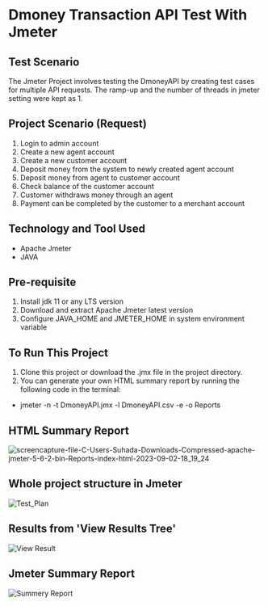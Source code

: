 # Dmoney Transaction API Test With Jmeter

## Test Scenario
The Jmeter Project involves testing the DmoneyAPI by creating test cases for multiple API requests. The ramp-up and the number of threads in jmeter setting were kept as 1.

## Project Scenario (Request)
1. Login to admin account
2. Create a new agent account
3. Create a new customer account
4. Deposit money from the system to newly created agent account
5. Deposit money from agent to customer account
6. Check balance of the customer account
7. Customer withdraws money through an agent
8. Payment can be completed by the customer to a merchant account

## Technology and Tool Used
- Apache Jmeter
- JAVA

## Pre-requisite
1. Install jdk 11 or any LTS version
2. Download and extract Apache Jmeter latest version
3. Configure JAVA_HOME and JMETER_HOME in system environment variable

## To Run This Project
1. Clone this project or download the .jmx file in the project directory.
2. You can generate your own HTML summary report by running the following code in the terminal:
-  jmeter -n -t DmoneyAPI.jmx -l DmoneyAPI.csv -e -o Reports

## HTML Summary Report
![screencapture-file-C-Users-Suhada-Downloads-Compressed-apache-jmeter-5-6-2-bin-Reports-index-html-2023-09-02-18_19_24](https://github.com/Saud-Bin-Shahid/Dmoney-Transaction-API-Test-jmx/assets/134185250/3b402f12-8b40-4b35-bae3-7338fb3101f5)

## Whole project structure in Jmeter
![Test_Plan](https://github.com/Saud-Bin-Shahid/Dmoney-Transaction-API-Test-jmx/assets/134185250/5693d432-a6ad-4aac-8005-da5b9ea15679)

## Results from 'View Results Tree'
![View Result](https://github.com/Saud-Bin-Shahid/Dmoney-Transaction-API-Test-jmx/assets/134185250/769ce9d9-5cac-4315-9262-fbe291e47f82)

## Jmeter Summary Report
![Summery Report](https://github.com/Saud-Bin-Shahid/Dmoney-Transaction-API-Test-jmx/assets/134185250/f2baee35-8b86-471c-bd80-61d87f4494d5)

